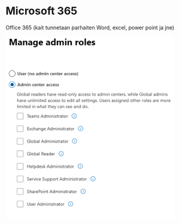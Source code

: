 # Microsoft 365
Office 365 (kait tunnetaan parhaiten Word, excel, power point ja jne)

<img src="images/m365_roles-1.PNG" width="450">
